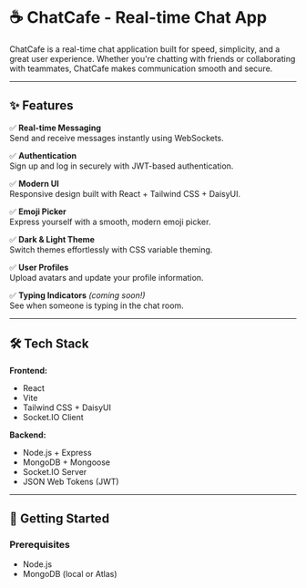 # ☕ ChatCafe - Real-time Chat App

ChatCafe is a real-time chat application built for speed, simplicity, and a great user experience. Whether you're chatting with friends or collaborating with teammates, ChatCafe makes communication smooth and secure.

---

## ✨ Features

✅ **Real-time Messaging**  
Send and receive messages instantly using WebSockets.

✅ **Authentication**  
Sign up and log in securely with JWT-based authentication.

✅ **Modern UI**  
Responsive design built with React + Tailwind CSS + DaisyUI.

✅ **Emoji Picker**  
Express yourself with a smooth, modern emoji picker.

✅ **Dark & Light Theme**  
Switch themes effortlessly with CSS variable theming.

✅ **User Profiles**  
Upload avatars and update your profile information.

✅ **Typing Indicators** *(coming soon!)*  
See when someone is typing in the chat room.

---

## 🛠 Tech Stack

**Frontend:**
- React
- Vite
- Tailwind CSS + DaisyUI
- Socket.IO Client

**Backend:**
- Node.js + Express
- MongoDB + Mongoose
- Socket.IO Server
- JSON Web Tokens (JWT)

---

## 🚀 Getting Started

### Prerequisites

- Node.js
- MongoDB (local or Atlas)